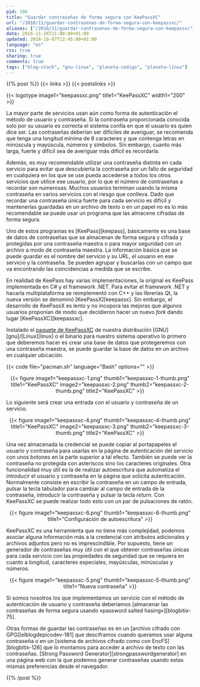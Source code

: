 ```yaml
---
pid: 196
title: "Guardar contraseñas de forma segura con KeePassXC"
url: "/2016/11/guardar-contrasenas-de-forma-segura-con-keepassxc/"
aliases: ["/2016/11/guardar-contrasenas-de-forma-segura-con-keepassx/"]
date: 2016-11-26T11:00:00+01:00
updated: 2018-10-07T13:45:00+01:00
language: "es"
rss: true
sharing: true
comments: true
tags: ["blog-stack", "gnu-linux", "planeta-codigo", "planeta-linux"]
---
```


{{% post %}}
{{< links >}}
{{< postslinks >}}

{{< logotype image1="keepassxc.png" title1="KeePassXC" width1="200" >}}

La mayor parte de servicios usan aún como forma de autenticación el método de usuario y contraseña. Si la contraseña proporcionada conocida solo por su usuario es correcta el sistema confía en que el usuario es quien dice ser. Las contraseñas deberían ser difíciles de averiguar, se recomienda que tenga una longitud mínima de 8 caracteres y que contenga letras en minúscula y mayúscula, números y símbolos. Sin embargo, cuanto más larga, fuerte y difícil sea de averiguar más difícil es recordarla.

Además, es muy recomendable utilizar una contraseña distinta en cada servicio para evitar que descubierta la contraseña por un fallo de seguridad en cualquiera en los que se use pueda accederse a todos los otros servicios que utilice ese usuario, por lo que el número de contraseñas a recordar son numerosas. Muchos usuarios terminan usando la misma contraseña en varios servicios con el riesgo que conlleva. Dado que recordar una contraseña única fuerte para cada servicio es difícil y mantenerlas guardadas en un archivo de texto o en un papel no es lo más recomendable se puede usar un programa que las almacene cifradas de forma segura.

Uno de estos programas es [KeePass][keepass], básicamente es una base de datos de contraseñas que se almacenan de forma segura y cifrada y protegidas por una contraseña maestra o para mayor seguridad con un archivo a modo de contraseña maestra. La información básica que se puede guardar es el nombre del servicio y su URL, el usuario en ese servicio y la contraseña. Se pueden agrupar y buscarlas con un campo que va encontrando las coincidencias a medida que se escribe.

En realidad de KeePass hay varias implementaciones, la original es KeePass implementada en C# y el framework .NET. Para evitar el framework .NET y hacarla multiplataforma se reimplementó con C++ y las librerías Qt, la nueva versión se denominó [KeePassX][keepassx]. Sin embargo, el desarrollo de KeePassX es lento y no incopora las mejoras que algunos usuarios proponían de modo que decidieron hacer un nuevo _fork_ dando lugar [KeePassXC][keepassxc].

Instalado el [paquete de KeePassXC](https://www.archlinux.org/packages/community/x86_64/keepassxc/) de nuestra distribución [GNU][gnu]/[Linux][linux] o el binario para nuestro sistema operativo lo primero que deberemos hacer es crear una base de datos que protegeremos con una contraseña maestra, se puede guardar la base de datos en un archivo en cualquier ubicación.

{{< code file="pacman.sh" language="Bash" options="" >}}

<div class="media" style="text-align: center;">
    {{< figure
        image1="keepassxc-1.png" thumb1="keepassxc-1-thumb.png" title1="KeePassXC"
        image2="keepassxc-2.png" thumb2="keepassxc-2-thumb.png" title2="KeePassXC" >}}
</div>

Lo siguiente será crear una entrada con el usuario y contraseña de un servicio.

<div class="media" style="text-align: center;">
    {{< figure
        image1="keepassxc-4.png" thumb1="keepassxc-4-thumb.png" title1="KeePassXC"
        image2="keepassxc-3.png" thumb2="keepassxc-3-thumb.png" title2="KeePassXC" >}}
</div>

Una vez almacenada la credencial se puede copiar al portapapeles el usuario y contraseña para usarlas en la página de autenticación del servicio con unos botones en la parte superior a tal efecto. También se puede ver la contraseña no protegida con asteriscos sino los caracteres originales. Otra funcionalidad muy útil es la de realizar autoescritura que automatiza el introducir el usuario y contraseña en la página que solicita autenticación. Normalmente consiste en escribir la contraseña en un campo de entrada, pulsar la tecla tabulador para cambiar al campo de entrada de la contraseña, introducir la contraseña y pulsar la tecla _return_. Con KeePassXC se puede realizar todo esto con un par de pulsaciones de ratón.

<div class="media" style="text-align: center;">
    {{< figure
        image1="keepassxc-6.png" thumb1="keepassxc-6-thumb.png" title1="Configuración de autoescritura" >}}
</div>

KeePassXC es una herramienta que no tiene más complejidad, podemos asociar alguna información más a la credencial con atributos adicionales y archivos adjuntos pero no es imprescindible. Por supuesto, tiene un generador de contraseñas muy útil con el que obtener contraseñas únicas para cada servicio con las propiedades de seguridad que se requiera en cuanto a longitud, caracteres especiales, mayúsculas, minúsculas y números.

<div class="media" style="text-align: center;">
    {{< figure
        image1="keepassxc-5.png" thumb1="keepassxc-5-thumb.png" title1="Nueva contraseña" >}}
</div>

Si somos nosotros los que implementamos un servicio con el método de autenticación de usuario y contraseña deberíamos [almacenar las contraseñas de forma segura usando «password salted hasing»][blogbitix-75].

Otras formas de guardar las contraseñas es en un [archivo cifrado con GPG][elblogdepicodev-181] que desciframos cuando queramos usar alguna contraseña o en un [sistema de archivos cifrado como con EncFS][blogbitix-126] que lo montamos para acceder a archivo de texto con las contraseñas. [Strong Password Generator][strongpasswordgenerator] en una página web con la que podemos generar contraseñas usando estas mismas preferencias desde el navegador.

{{% /post %}}
